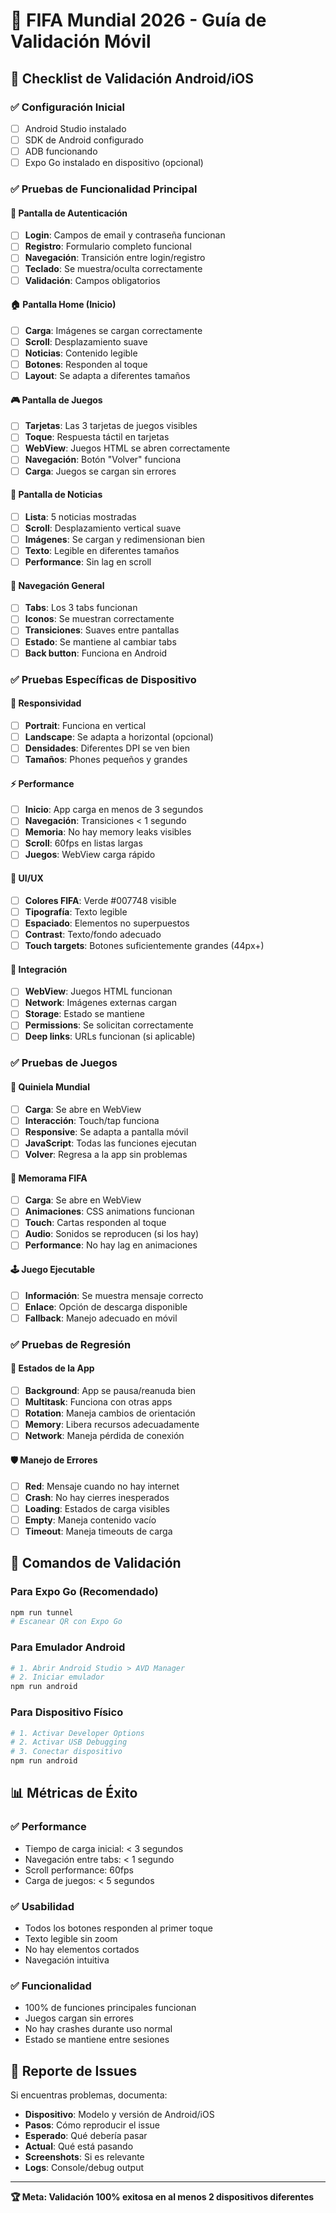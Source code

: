 # 📱 FIFA Mundial 2026 - Guía de Validación Móvil

## 🎯 Checklist de Validación Android/iOS

### ✅ **Configuración Inicial**
- [ ] Android Studio instalado
- [ ] SDK de Android configurado  
- [ ] ADB funcionando
- [ ] Expo Go instalado en dispositivo (opcional)

### ✅ **Pruebas de Funcionalidad Principal**

#### 🔐 **Pantalla de Autenticación**
- [ ] **Login**: Campos de email y contraseña funcionan
- [ ] **Registro**: Formulario completo funcional
- [ ] **Navegación**: Transición entre login/registro
- [ ] **Teclado**: Se muestra/oculta correctamente
- [ ] **Validación**: Campos obligatorios

#### 🏠 **Pantalla Home (Inicio)**
- [ ] **Carga**: Imágenes se cargan correctamente
- [ ] **Scroll**: Desplazamiento suave
- [ ] **Noticias**: Contenido legible
- [ ] **Botones**: Responden al toque
- [ ] **Layout**: Se adapta a diferentes tamaños

#### 🎮 **Pantalla de Juegos**
- [ ] **Tarjetas**: Las 3 tarjetas de juegos visibles
- [ ] **Toque**: Respuesta táctil en tarjetas
- [ ] **WebView**: Juegos HTML se abren correctamente
- [ ] **Navegación**: Botón "Volver" funciona
- [ ] **Carga**: Juegos se cargan sin errores

#### 📰 **Pantalla de Noticias**
- [ ] **Lista**: 5 noticias mostradas
- [ ] **Scroll**: Desplazamiento vertical suave
- [ ] **Imágenes**: Se cargan y redimensionan bien
- [ ] **Texto**: Legible en diferentes tamaños
- [ ] **Performance**: Sin lag en scroll

#### 🧭 **Navegación General**
- [ ] **Tabs**: Los 3 tabs funcionan
- [ ] **Iconos**: Se muestran correctamente
- [ ] **Transiciones**: Suaves entre pantallas
- [ ] **Estado**: Se mantiene al cambiar tabs
- [ ] **Back button**: Funciona en Android

### ✅ **Pruebas Específicas de Dispositivo**

#### 📱 **Responsividad**
- [ ] **Portrait**: Funciona en vertical
- [ ] **Landscape**: Se adapta a horizontal (opcional)
- [ ] **Densidades**: Diferentes DPI se ven bien
- [ ] **Tamaños**: Phones pequeños y grandes

#### ⚡ **Performance**
- [ ] **Inicio**: App carga en menos de 3 segundos
- [ ] **Navegación**: Transiciones < 1 segundo
- [ ] **Memoria**: No hay memory leaks visibles
- [ ] **Scroll**: 60fps en listas largas
- [ ] **Juegos**: WebView carga rápido

#### 🎨 **UI/UX**
- [ ] **Colores FIFA**: Verde #007748 visible
- [ ] **Tipografía**: Texto legible
- [ ] **Espaciado**: Elementos no superpuestos
- [ ] **Contrast**: Texto/fondo adecuado
- [ ] **Touch targets**: Botones suficientemente grandes (44px+)

#### 🔌 **Integración**
- [ ] **WebView**: Juegos HTML funcionan
- [ ] **Network**: Imágenes externas cargan
- [ ] **Storage**: Estado se mantiene
- [ ] **Permissions**: Se solicitan correctamente
- [ ] **Deep links**: URLs funcionan (si aplicable)

### ✅ **Pruebas de Juegos**

#### 🎯 **Quiniela Mundial**
- [ ] **Carga**: Se abre en WebView
- [ ] **Interacción**: Touch/tap funciona
- [ ] **Responsive**: Se adapta a pantalla móvil
- [ ] **JavaScript**: Todas las funciones ejecutan
- [ ] **Volver**: Regresa a la app sin problemas

#### 🧠 **Memorama FIFA**
- [ ] **Carga**: Se abre en WebView
- [ ] **Animaciones**: CSS animations funcionan
- [ ] **Touch**: Cartas responden al toque
- [ ] **Audio**: Sonidos se reproducen (si los hay)
- [ ] **Performance**: No hay lag en animaciones

#### 🕹️ **Juego Ejecutable**
- [ ] **Información**: Se muestra mensaje correcto
- [ ] **Enlace**: Opción de descarga disponible
- [ ] **Fallback**: Manejo adecuado en móvil

### ✅ **Pruebas de Regresión**

#### 🔄 **Estados de la App**
- [ ] **Background**: App se pausa/reanuda bien
- [ ] **Multitask**: Funciona con otras apps
- [ ] **Rotation**: Maneja cambios de orientación
- [ ] **Memory**: Libera recursos adecuadamente
- [ ] **Network**: Maneja pérdida de conexión

#### 🛡️ **Manejo de Errores**
- [ ] **Red**: Mensaje cuando no hay internet
- [ ] **Crash**: No hay cierres inesperados
- [ ] **Loading**: Estados de carga visibles
- [ ] **Empty**: Maneja contenido vacío
- [ ] **Timeout**: Maneja timeouts de carga

## 🚀 **Comandos de Validación**

### Para Expo Go (Recomendado)
```bash
npm run tunnel
# Escanear QR con Expo Go
```

### Para Emulador Android
```bash
# 1. Abrir Android Studio > AVD Manager
# 2. Iniciar emulador
npm run android
```

### Para Dispositivo Físico
```bash
# 1. Activar Developer Options
# 2. Activar USB Debugging  
# 3. Conectar dispositivo
npm run android
```

## 📊 **Métricas de Éxito**

### ✅ **Performance**
- Tiempo de carga inicial: < 3 segundos
- Navegación entre tabs: < 1 segundo
- Scroll performance: 60fps
- Carga de juegos: < 5 segundos

### ✅ **Usabilidad**
- Todos los botones responden al primer toque
- Texto legible sin zoom
- No hay elementos cortados
- Navegación intuitiva

### ✅ **Funcionalidad**
- 100% de funciones principales funcionan
- Juegos cargan sin errores
- No hay crashes durante uso normal
- Estado se mantiene entre sesiones

## 🐛 **Reporte de Issues**

Si encuentras problemas, documenta:
- **Dispositivo**: Modelo y versión de Android/iOS
- **Pasos**: Cómo reproducir el issue
- **Esperado**: Qué debería pasar
- **Actual**: Qué está pasando
- **Screenshots**: Si es relevante
- **Logs**: Console/debug output

---
**🏆 Meta: Validación 100% exitosa en al menos 2 dispositivos diferentes**
